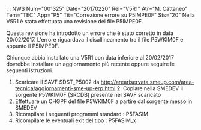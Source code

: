  :  : NWS Num="001325" Date="20170220" Rel="V5R1" Atr="M. Cattaneo" Tem="TEC" App="P5" Tit="Correzione errore su P5IMPE0F" Sts="20"
Nella V5R1 è stata effettuata una revisione del file P5IMPE0F.

Questa revisione ha introdotto un errore che è stato corretto in data 20/02/2017.
L'errore riguardava il disallineamento tra il file P5WKIM0F e appunto il P5IMPE0F.

Chiunque abbia installato una V5R1 con data inferiore al 20/02/2017 dovrebbe installare un aggiornamento più recente oppure seguire le seguenti istruzioni.

1. Scaricare il SAVF SDST_P5002 da
http://areariservata.smeup.com/area-tecnica/aggiornamenti-sme-up-erp.html 2. Copiare nella SMEDEV il sorgente P5WKIM0F (SRCDB) presente nel SAVF scaricato
3. Effettuare un CHGPF del file P5WKIM0F a partire dal sorgente messo in SMEDEV
4. Ricompilare i seguenti programmi standard : 
P5FASIM
5. Ricompilare le eventuali exit del tipo : 
P5FASIM_x
